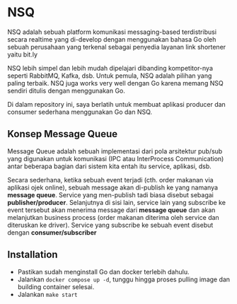 # NSQ
NSQ adalah sebuah platform komunikasi messaging-based terdistribusi secara realtime yang di-develop dengan menggunakan bahasa Go oleh sebuah perusahaan yang terkenal sebagai penyedia layanan link shortener yaitu bit.ly <br>

NSQ lebih simpel dan lebih mudah dipelajari dibanding kompetitor-nya seperti RabbitMQ, Kafka, dsb. Untuk pemula, NSQ adalah pilihan yang paling terbaik. NSQ juga works very well dengan Go karena memang NSQ sendiri ditulis dengan menggunakan Go. <br>

Di dalam repository ini, saya berlatih untuk membuat aplikasi producer dan consumer sederhana menggunakan Go dan NSQ.

## Konsep Message Queue
Message Queue adalah sebuah implementasi dari pola arsitektur pub/sub yang digunakan untuk komunikasi (IPC atau InterProcess Communication) antar beberapa bagian dari sistem kita entah itu service, aplikasi, dsb. <br>

Secara sederhana, ketika sebuah event terjadi (cth. order makanan via aplikasi ojek online), sebuah message akan di-publish ke yang namanya **message queue**. Service yang men-publish tadi biasa disebut sebagai **publisher/producer**. Selanjutnya di sisi lain, service lain yang subscribe ke event tersebut akan menerima message dari **message queue** dan akan melanjutkan business process (order makanan diterima oleh service dan diteruskan ke driver). Service yang subscribe ke sebuah event disebut dengan **consumer/subscriber**

## Installation
- Pastikan sudah menginstall Go dan docker terlebih dahulu.
- Jalankan `docker compose up -d`, tunggu hingga proses pulling image dan building container selesai.
- Jalankan `make start`


